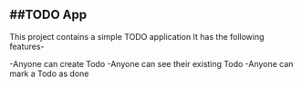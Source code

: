## ##TODO App

This project contains a simple TODO application
It has the following features-

-Anyone can create Todo
-Anyone can see their existing Todo
-Anyone can mark a Todo as done
